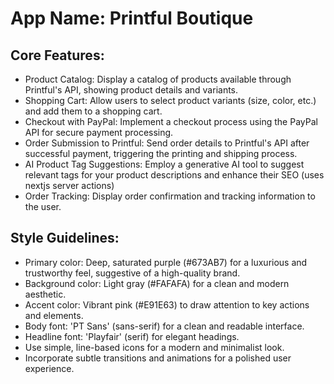 # **App Name**: Printful Boutique

## Core Features:

- Product Catalog: Display a catalog of products available through Printful's API, showing product details and variants.
- Shopping Cart: Allow users to select product variants (size, color, etc.) and add them to a shopping cart.
- Checkout with PayPal: Implement a checkout process using the PayPal API for secure payment processing.
- Order Submission to Printful: Send order details to Printful's API after successful payment, triggering the printing and shipping process.
- AI Product Tag Suggestions: Employ a generative AI tool to suggest relevant tags for your product descriptions and enhance their SEO (uses nextjs server actions)
- Order Tracking: Display order confirmation and tracking information to the user.

## Style Guidelines:

- Primary color: Deep, saturated purple (#673AB7) for a luxurious and trustworthy feel, suggestive of a high-quality brand.
- Background color: Light gray (#FAFAFA) for a clean and modern aesthetic.
- Accent color: Vibrant pink (#E91E63) to draw attention to key actions and elements.
- Body font: 'PT Sans' (sans-serif) for a clean and readable interface.
- Headline font: 'Playfair' (serif) for elegant headings.
- Use simple, line-based icons for a modern and minimalist look.
- Incorporate subtle transitions and animations for a polished user experience.